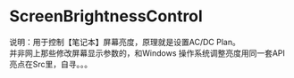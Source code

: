 # ScreenBrightnessControl
说明：用于控制【笔记本】屏幕亮度，原理就是设置AC/DC Plan。   
并非网上那些修改屏幕显示参数的，和Windows 操作系统调整亮度用同一套API  
亮点在Src里，自寻。。。

